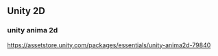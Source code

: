 ## Unity 2D

### unity anima 2d
https://assetstore.unity.com/packages/essentials/unity-anima2d-79840


